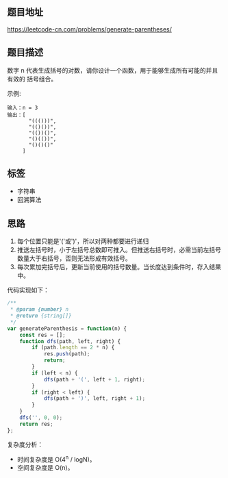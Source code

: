 ## 题目地址

https://leetcode-cn.com/problems/generate-parentheses/

## 题目描述

数字 n 代表生成括号的对数，请你设计一个函数，用于能够生成所有可能的并且 有效的 括号组合。

示例:
```
输入：n = 3
输出：[
       "((()))",
       "(()())",
       "(())()",
       "()(())",
       "()()()"
     ]
```

## 标签

- 字符串
- 回溯算法

## 思路

1. 每个位置只能是'('或')'，所以对两种都要进行递归
2. 推送左括号时，小于左括号总数即可推入。但推送右括号时，必需当前左括号数量大于右括号，否则无法形成有效括号。
3. 每次累加完括号后，更新当前使用的括号数量。当长度达到条件时，存入结果中。

代码实现如下：
```javascript
/**
 * @param {number} n
 * @return {string[]}
 */
var generateParenthesis = function(n) {
    const res = [];
    function dfs(path, left, right) {
        if (path.length == 2 * n) {
            res.push(path);
            return;
        }
        if (left < n) {
            dfs(path + '(', left + 1, right);
        }
        if (right < left) {
            dfs(path + ')', left, right + 1);
        }
    }
    dfs('', 0, 0);
    return res;
};
```

复杂度分析：

- 时间复杂度是 O(4<sup>n</sup> / logN)。
- 空间复杂度是 O(n)。
